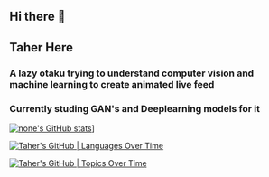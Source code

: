 ## Hi there 👋

<!--
**Thorfinnn/Thorfinnn** is a ✨ _special_ ✨ repository because its `README.md` (this file) appears on your GitHub profile.

Here are some ideas to get you started:

- 🔭 I’m currently working on ...
- 🌱 I’m currently learning ...
- 👯 I’m looking to collaborate on ...
- 🤔 I’m looking for help with ...
- 💬 Ask me about ...
- 📫 How to reach me: ...
- 😄 Pronouns: ...
- ⚡ Fun fact: ...
-->

## Taher Here
### A lazy otaku trying to understand computer vision and machine learning to create animated live feed

### Currently studing GAN's and Deeplearning models for it

[![none's GitHub stats](https://stats.quine.sh/none/github?theme=dark)](https://quine.sh)]

[![Taher's GitHub | Languages Over Time](https://stats.quine.sh/Taher/languages-over-time?theme=dark)](https://quine.sh)

[![Taher's GitHub | Topics Over Time](https://stats.quine.sh/Taher/topics-over-time?theme=dark)](https://quine.sh)
